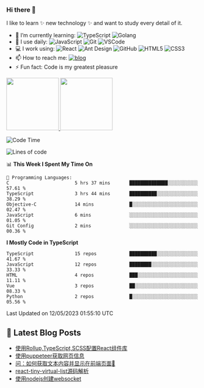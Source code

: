 <!--
**yxlazy/yxlazy** is a ✨ _special_ ✨ repository because its `README.md` (this file) appears on your GitHub profile.

Here are some ideas to get you started:

- 🔭 I’m currently working on ...
- 🌱 I’m currently learning ...
- 👯 I’m looking to collaborate on ...
- 🤔 I’m looking for help with ...
- 💬 Ask me about ...
- 📫 How to reach me: ...
- 😄 Pronouns: ...
- ⚡ Fun fact: ...
-->

### Hi there 👋

I like to learn ✨ new technology ✨ and want to study every detail of it.


- 🌱 I’m currently learning:
  ![TypeScript](https://img.shields.io/badge/-TypeScript-%23dfe6e9?style=plastic&logo=typescript)
  ![Golang](https://img.shields.io/badge/-Golang-%23ffffff?style=plastic&logo=go)
- 🚀 I use daily:
  ![JavaScript](https://img.shields.io/badge/-JavaScript-black?style=plastic&logo=javascript)
  ![Git](https://img.shields.io/badge/-Git-%23636e72?style=plastic&logo=git)
  ![VSCode](https://img.shields.io/badge/-VS%20Code-blue?style=plastic&logo=visual-studio-code)
- 💻 I work using:
  ![React](https://img.shields.io/badge/-React-181717?style=plastic&logo=react)
  ![Ant Design](https://img.shields.io/badge/-Ant%20Design-%230984e3?style=plastic&logo=ant-design)
  ![GitHub](https://img.shields.io/badge/-GitHub-181717?style=plastic&logo=github)
  ![HTML5](https://img.shields.io/badge/-HTML5-E34F26?style=plastic&logo=html5&logoColor=white)
  ![CSS3](https://img.shields.io/badge/-CSS3-1572B6?style=plastic&logo=css3)
- 📫 How to reach me: 
  [![blog](https://img.shields.io/badge/-Blog-success?style=plastic)](https://www.yxlazy.xyz)
- ⚡ Fun fact: Code is my greatest pleasure

<a href="https://github.com/yxlazy">
<img align="GitHub Stats" height="137px" src="https://github-readme-stats.vercel.app/api?username=yxlazy&hide_title=true&hide_border=true&show_icons=true&line_height=21&theme=vue-dark&border_radius=0" />
</a><a href="https://github.com/yxlazy/yxlazy">
  <img align="Top Langs" height="137px" src="https://github-readme-stats.vercel.app/api/top-langs/?username=yxlazy&hide_title=true&hide_border=true&layout=compact&theme=vue-dark&border_radius=0" />
</a>

<!--START_SECTION:waka-->
![Code Time](http://img.shields.io/badge/Code%20Time-173%20hrs%2021%20mins-blue)

![Lines of code](https://img.shields.io/badge/From%20Hello%20World%20I%27ve%20Written-1.0%20million%20lines%20of%20code-blue)

📊 **This Week I Spent My Time On** 

```text
💬 Programming Languages: 
C                        5 hrs 37 mins       ██████████████░░░░░░░░░░░   57.61 % 
TypeScript               3 hrs 44 mins       ██████████░░░░░░░░░░░░░░░   38.29 % 
Objective-C              14 mins             █░░░░░░░░░░░░░░░░░░░░░░░░   02.47 % 
JavaScript               6 mins              ░░░░░░░░░░░░░░░░░░░░░░░░░   01.05 % 
Git Config               2 mins              ░░░░░░░░░░░░░░░░░░░░░░░░░   00.36 % 
```

**I Mostly Code in TypeScript** 

```text
TypeScript               15 repos            ██████████░░░░░░░░░░░░░░░   41.67 % 
JavaScript               12 repos            ████████░░░░░░░░░░░░░░░░░   33.33 % 
HTML                     4 repos             ███░░░░░░░░░░░░░░░░░░░░░░   11.11 % 
Vue                      3 repos             ██░░░░░░░░░░░░░░░░░░░░░░░   08.33 % 
Python                   2 repos             █░░░░░░░░░░░░░░░░░░░░░░░░   05.56 % 
```




 Last Updated on 12/05/2023 01:55:10 UTC
<!--END_SECTION:waka-->

## 📕 Latest Blog Posts

<!-- BLOG-POST-LIST:START -->
- [使用Rollup,TypeScript,SCSS配置React组件库](https://www.yxlazy.xyz/2023/01/03/%E4%BD%BF%E7%94%A8Rollup-TypeScript-SCSS%E9%85%8D%E7%BD%AEReact%E7%BB%84%E4%BB%B6%E5%BA%93/)
- [使用puppeteer获取网页信息](https://www.yxlazy.xyz/2022/11/19/%E4%BD%BF%E7%94%A8puppeteer%E8%8E%B7%E5%8F%96%E7%BD%91%E9%A1%B5%E4%BF%A1%E6%81%AF/)
- [问：如何获取文本内容并显示在前端页面🤔](https://www.yxlazy.xyz/2022/11/04/%E9%97%AE%EF%BC%9A%E5%A6%82%E4%BD%95%E8%8E%B7%E5%8F%96%E6%96%87%E6%9C%AC%E5%86%85%E5%AE%B9%E5%B9%B6%E6%98%BE%E7%A4%BA%E5%9C%A8%E5%89%8D%E7%AB%AF%E9%A1%B5%E9%9D%A2%F0%9F%A4%94/)
- [react-tiny-virtual-list源码解析](https://www.yxlazy.xyz/2022/10/25/react-tiny-virtual-list%E6%BA%90%E7%A0%81%E8%A7%A3%E6%9E%90/)
- [使用nodejs创建websocket](https://www.yxlazy.xyz/2022/10/13/%E4%BD%BF%E7%94%A8nodejs%E5%88%9B%E5%BB%BAwebsocket/)
<!-- BLOG-POST-LIST:END -->
